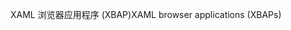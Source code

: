 <span data-ttu-id="b0361-101">XAML 浏览器应用程序 (XBAP)</span><span class="sxs-lookup"><span data-stu-id="b0361-101">XAML browser applications (XBAPs)</span></span>